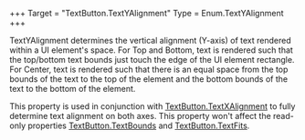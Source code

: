 +++
Target = "TextButton.TextYAlignment"
Type = Enum.TextYAlignment
+++

TextYAlignment determines the vertical alignment (Y-axis) of text rendered within a UI element's space. For Top and Bottom, text is rendered such that the top/bottom text bounds just touch the edge of the UI element rectangle. For Center, text is rendered such that there is an equal space from the top bounds of the text to the top of the element and the bottom bounds of the text to the bottom of the element.This property is used in conjunction with [TextButton.TextXAlignment](https://developer.roblox.com/api-reference/property/TextButton/TextXAlignment) to fully determine text alignment on both axes. This property won't affect the read-only properties [TextButton.TextBounds](https://developer.roblox.com/api-reference/property/TextButton/TextBounds) and [TextButton.TextFits](https://developer.roblox.com/api-reference/property/TextButton/TextFits).